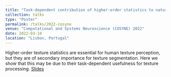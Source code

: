 ```yaml
---
title: "Task-dependent contribution of higher-order statistics to natural texture processing"
collection: talks
type: "Poster"
permalink: /talks/2022-cosyne
venue: "Computational and Systems Neuroscience (COSYNE) 2022"
date: 2022-03-18
location: "Lisbon, Portugal"
---
```


Higher-order texture statistics are essential for human
texture perception, but they are of secondary importance
for texture segmentation. Here we show that this may be
due to their task-dependent usefulness for texture processing.
[Slides](/files/presentations/cosyne_2022_daniel_herrera.pdf)


